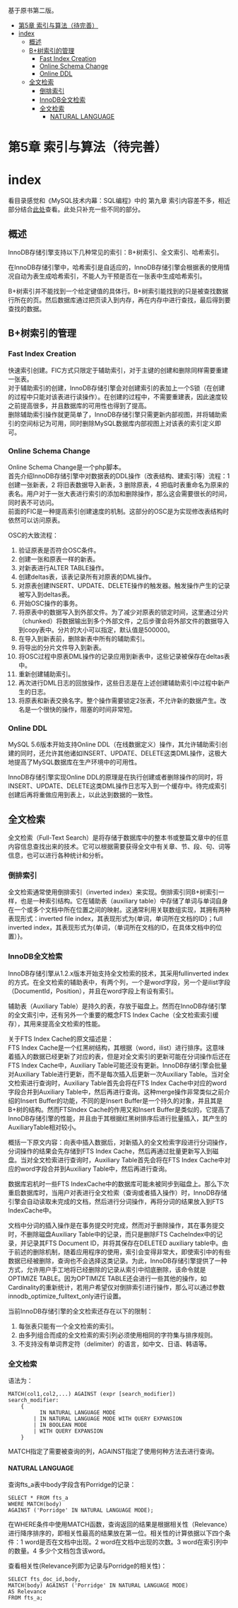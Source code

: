 基于原书第二版。  

- [第5章 索引与算法（待完善）](#第5章-索引与算法待完善)
- [index](#index)
  - [概述](#概述)
  - [B+树索引的管理](#b树索引的管理)
    - [Fast Index Creation](#fast-index-creation)
    - [Online Schema Change](#online-schema-change)
    - [Online DDL](#online-ddl)
  - [全文检索](#全文检索)
    - [倒排索引](#倒排索引)
    - [InnoDB全文检索](#innodb全文检索)
    - [全文检索](#全文检索-1)
      - [NATURAL LANGUAGE](#natural-language)

# 第5章 索引与算法（待完善）  
# index  
看目录感觉和《MySQL技术内幕：SQL编程》中的 第九章 索引内容差不多，相近部分结合[此处](/mysql/MySQL技术内幕：SQL编程_读书笔记.md)查看。此处只补充一些不同的部分。  

## 概述  

InnoDB存储引擎支持以下几种常见的索引：B+树索引、全文索引、哈希索引。  

在InnoDB存储引擎中，哈希索引是自适应的，InnoDB存储引擎会根据表的使用情况自动为表生成哈希索引，不能人为干预是否在一张表中生成哈希索引。  

B+树索引并不能找到一个给定键值的具体行。B+树索引能找到的只是被查找数据行所在的页。然后数据库通过把页读入到内存，再在内存中进行查找，最后得到要查找的数据。  

## B+树索引的管理  
### Fast Index Creation  
快速索引创建。FIC方式只限定于辅助索引，对于主键的创建和删除同样需要重建一张表。  
对于辅助索引的创建，InnoDB存储引擎会对创建索引的表加上一个S锁（在创建的过程中只能对该表进行读操作）。在创建的过程中，不需要重建表，因此速度较之前提高很多，并且数据库的可用性也得到了提高。  
删除辅助索引操作就更简单了，InnoDB存储引擎只需更新内部视图，并将辅助索引的空间标记为可用，同时删除MySQL数据库内部视图上对该表的索引定义即可。  

### Online Schema Change  
Online Schema Change是一个php脚本。  
首先介绍InnoDB存储引擎中对数据表的DDL操作（改表结构、建索引等）流程：1 创建一张新表，2 将旧表数据导入新表，3 删除原表，4 把临时表重命名为原来的表名。用户对于一张大表进行索引的添加和删除操作，那么这会需要很长的时间，同时表不可访问。  
前面的FIC是一种提高索引创建速度的机制。这部分的OSC是为实现修改表结构时依然可以访问原表。  

OSC的大致流程：  
1. 验证原表是否符合OSC条件。  
2. 创建一张和原表一样的新表。  
3. 对新表进行ALTER TABLE操作。  
4. 创建deltas表，该表记录所有对原表的DML操作。  
5. 对原表创建INSERT、UPDATE、DELETE操作的触发器。触发操作产生的记录被写入到deltas表。  
6. 开始OSC操作的事务。  
7. 将原表中的数据写入到外部文件。为了减少对原表的锁定时间，这里通过分片（chunked）将数据输出到多个外部文件，之后步骤会将外部文件的数据导入到copy表中。分片的大小可以指定，默认值是500000。  
8. 在导入到新表前，删除新表中所有的辅助索引。  
9. 将导出的分片文件导入到新表。  
10. 将OSC过程中原表DML操作的记录应用到新表中，这些记录被保存在deltas表中。  
11. 重新创建辅助索引。  
12. 再次进行DML日志的回放操作，这些日志是在上述创建辅助索引中过程中新产生的日志。  
13. 将原表和新表交换名字。整个操作需要锁定2张表，不允许新的数据产生。改名是一个很快的操作，阻塞的时间非常短。  

### Online DDL  
MySQL 5.6版本开始支持Online DDL（在线数据定义）操作，其允许辅助索引创建的同时，还允许其他诸如INSERT、UPDATE、DELETE这类DML操作，这极大地提高了MySQL数据库在生产环境中的可用性。  

InnoDB存储引擎实现Online DDL的原理是在执行创建或者删除操作的同时，将INSERT、UPDATE、DELETE这类DML操作日志写入到一个缓存中。待完成索引创建后再将重做应用到表上，以此达到数据的一致性。  

## 全文检索  
全文检索（Full-Text Search）是将存储于数据库中的整本书或整篇文章中的任意内容信息查找出来的技术。它可以根据需要获得全文中有关章、节、段、句、词等信息，也可以进行各种统计和分析。  

### 倒排索引  
全文检索通常使用倒排索引（inverted index）来实现。倒排索引同B+树索引一样，也是一种索引结构。它在辅助表（auxiliary table）中存储了单词与单词自身在一个或多个文档中所在位置之间的映射。这通常利用关联数组实现，其拥有两种表现形式：inverted file index，其表现形式为{单词，单词所在文档的ID}；full inverted index，其表现形式为{单词，（单词所在文档的ID，在具体文档中的位置）}。  

### InnoDB全文检索  
InnoDB存储引擎从1.2.x版本开始支持全文检索的技术，其采用fullinverted index的方式。在全文检索的辅助表中，有两个列，一个是word字段，另一个是ilist字段（DocumentId，Position），并且在word字段上有设有索引。  

辅助表（Auxiliary Table）是持久的表，存放于磁盘上。然而在InnoDB存储引擎的全文索引中，还有另外一个重要的概念FTS Index Cache（全文检索索引缓存），其用来提高全文检索的性能。  

关于FTS Index Cache的原文描述是：  
FTS Index Cache是一个红黑树结构，其根据（word，ilist）进行排序。这意味着插入的数据已经更新了对应的表，但是对全文索引的更新可能在分词操作后还在FTS Index Cache中，Auxiliary Table可能还没有更新。InnoDB存储引擎会批量对Auxiliary Table进行更新，而不是每次插入后更新一次Auxiliary Table。当对全文检索进行查询时，Auxiliary Table首先会将在FTS Index Cache中对应的word字段合并到Auxiliary Table中，然后再进行查询。这种merge操作非常类似之前介绍的Insert Buffer的功能，不同的是Insert Buffer是一个持久的对象，并且其是B+树的结构。然而FTSIndex Cache的作用又和Insert Buffer是类似的，它提高了InnoDB存储引擎的性能，并且由于其根据红黑树排序后进行批量插入，其产生的AuxiliaryTable相对较小。  

概括一下原文内容：向表中插入数据后，对新插入的全文检索字段进行分词操作，分词操作的结果会先存储到FTS Index Cache，然后再通过批量更新写入到磁盘。当对全文检索进行查询时，Auxiliary Table首先会将在FTS Index Cache中对应的word字段合并到Auxiliary Table中，然后再进行查询。  

数据库宕机时一些FTS IndexCache中的数据库可能未被同步到磁盘上。那么下次重启数据库时，当用户对表进行全文检索（查询或者插入操作）时，InnoDB存储引擎会自动读取未完成的文档，然后进行分词操作，再将分词的结果放入到FTS IndexCache中。  

文档中分词的插入操作是在事务提交时完成，然而对于删除操作，其在事务提交时，不删除磁盘Auxiliary Table中的记录，而只是删除FTS CacheIndex中的记录，并记录其FTS Document ID，并将其保存在DELETED auxiliary table中。由于前述的删除机制，随着应用程序的使用，索引会变得非常大，即使索引中的有些数据已经被删除，查询也不会选择这类记录。为此，InnoDB存储引擎提供了一种方式，允许用户手工地将已经删除的记录从索引中彻底删除，该命令就是OPTIMIZE TABLE。因为OPTIMIZE TABLE还会进行一些其他的操作，如Cardinality的重新统计，若用户希望仅对倒排索引进行操作，那么可以通过参数innodb_optimize_fulltext_only进行设置。  

当前InnoDB存储引擎的全文检索还存在以下的限制：  
1. 每张表只能有一个全文检索的索引。  
2.  由多列组合而成的全文检索的索引列必须使用相同的字符集与排序规则。  
3. 不支持没有单词界定符（delimiter）的语言，如中文、日语、韩语等。  

### 全文检索  
语法为：  

    MATCH(col1,col2,...) AGAINST (expr [search_modifier])
    search_modifier:
        {
              IN NATURAL LANGUAGE MODE
            | IN NATURAL LANGUAGE MODE WITH QUERY EXPANSION
            | IN BOOLEAN MODE
            | WITH QUERY EXPANSION
        }

MATCH指定了需要被查询的列，AGAINST指定了使用何种方法去进行查询。  

#### NATURAL LANGUAGE  
查询fts_a表中body字段含有Porridge的记录：  

    SELECT * FROM fts_a
    WHERE MATCH(body)
    AGAINST ('Porridge' IN NATURAL LANGUAGE MODE);

在WHERE条件中使用MATCH函数，查询返回的结果是根据相关性（Relevance）进行降序排序的，即相关性最高的结果放在第一位。相关性的计算依据以下四个条件：1 word是否在文档中出现。2 word在文档中出现的次数。3 word在索引列中的数量。4 多少个文档包含该word。  

查看相关性(Relevance列即为记录与Porridge的相关性)：  

    SELECT fts_doc_id,body,
    MATCH(body) AGAINST ('Porridge' IN NATURAL LANGUAGE MODE)
    AS Relevance
    FROM fts_a;


